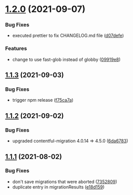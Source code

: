 # [1.2.0](https://github.com/foobaragency/cf-migrations/compare/v1.1.3...v1.2.0) (2021-09-07)


### Bug Fixes

* executed prettier to fix CHANGELOG.md file ([d07defe](https://github.com/foobaragency/cf-migrations/commit/d07defe09b255efacc8e6f1e5a30153c3885a0a7))


### Features

* change to use fast-glob instead of globby ([09919e8](https://github.com/foobaragency/cf-migrations/commit/09919e85bc8461fc12ade0778acef931267a8013))

## [1.1.3](https://github.com/foobaragency/cf-migrations/compare/v1.1.2...v1.1.3) (2021-09-03)

### Bug Fixes

- trigger npm release ([f75ca7a](https://github.com/foobaragency/cf-migrations/commit/f75ca7a4db3c472b666a2971e02aad67460db3eb))

## [1.1.2](https://github.com/foobaragency/cf-migrations/compare/v1.1.1...v1.1.2) (2021-09-02)

### Bug Fixes

- upgraded contentful-migration 4.0.14 => 4.5.0 ([6da6783](https://github.com/foobaragency/cf-migrations/commit/6da6783f646ac554129d70842e05cf001e77c872))

## [1.1.1](https://github.com/foobaragency/cf-migrations/compare/v1.1.0...v1.1.1) (2021-08-02)

### Bug Fixes

- don't save migrations that were aborted ([7352809](https://github.com/foobaragency/cf-migrations/commit/73528099e7ae087fd6d0900c02202cb17a45bf97))
- duplicate entry in migrationResults ([e18d159](https://github.com/foobaragency/cf-migrations/commit/e18d1598b63f495e5a8d5f5e628515c6dcff77b4))
